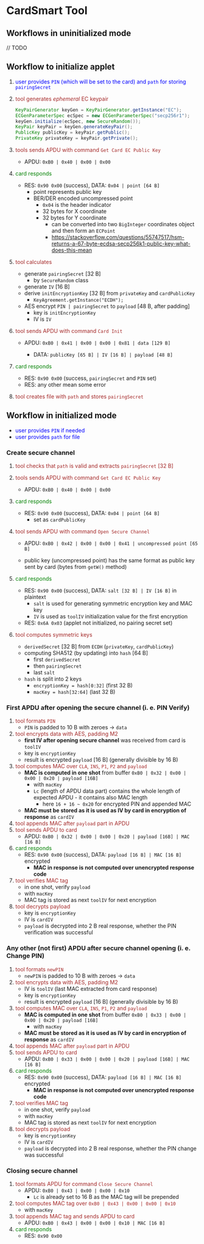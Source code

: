 # CardSmart Tool

## Workflows in uninitialized mode
// TODO

## Workflow to initialize applet
1. <span style="color:blue">user provides `PIN` (which will be set to the card) and `path` for storing `pairingSecret`</span>
2. <span style="color:brown">tool generates _ephemeral_ EC keypair</span>
    ``` java
    KeyPairGenerator keyGen = KeyPairGenerator.getInstance("EC");
    ECGenParameterSpec ecSpec = new ECGenParameterSpec("secp256r1");
    keyGen.initialize(ecSpec, new SecureRandom());
    KeyPair keyPair = keyGen.generateKeyPair();
    PublicKey publicKey = keyPair.getPublic();
    PrivateKey privateKey = keyPair.getPrivate();
    ```
3. <span style="color:brown">tools sends APDU with command `Get Card EC Public Key`</span>
   * APDU: `0xB0 | 0x40 | 0x00 | 0x00`

4. <span style="color:green">card responds</span>
   * RES: `0x90 0x00` (success), DATA: `0x04 | point [64 B]`
     * point represents public key
     * BER/DER encoded uncompressed point
       * `0x04` is the header indicator
       * 32 bytes for X coordinate
       * 32 bytes for Y coordinate
           * can be converted into two `BigInteger` coordinates object and then form an `ECPoint`
           * https://stackoverflow.com/questions/55747517/hsm-returns-a-67-byte-ecdsa-secp256k1-public-key-what-does-this-mean
5. <span style="color:brown">tool calculates</span>
   * generate `pairingSecret` [32 B]
     * by `SecureRandom` class
   * generate `IV` [16 B]
   * derive `initEncryptionKey` [32 B] from `privateKey` and `cardPublicKey`
     * `KeyAgreement.getInstance("ECDH");`
   * AES encrypt `PIN | pairingSecret` to `payload` [48 B, after padding]
     * key is `initEncryptionKey`
     * IV is `IV`
6. <span style="color:brown">tool sends APDU with command `Card Init`</span>
   * APDU: `0xB0 | 0x41 | 0x00 | 0x00 | 0x81 | data [129 B]`

     * DATA: `publicKey [65 B] | IV [16 B] | payload [48 B]`
7. <span style="color:green">card responds</span>
   * RES: `0x90 0x00` (success, `pairingSecret` and `PIN` set)
   * RES: any other mean some error
8. <span style="color:brown">tool creates file with `path` and stores `pairingSecret`</span>

## Workflow in initialized mode
* <span style="color:blue">user provides `PIN` if needed</span>
* <span style="color:blue">user provides `path` for file</span>

### Create secure channel
1. <span style="color:brown">tool checks that `path` is valid and extracts `pairingSecret` [32 B]</span>
2. <span style="color:brown">tools sends APDU with command `Get Card EC Public Key`</span>
   * APDU: `0xB0 | 0x40 | 0x00 | 0x00`

3. <span style="color:green">card responds</span>
   * RES: `0x90 0x00` (success), DATA: `0x04 | point [64 B]`
     * set as `cardPublicKey`
4. <span style="color:brown">tool sends APDU with command `Open Secure Channel`</span>
   * APDU: `0xB0 | 0x42 | 0x00 | 0x00 | 0x41 | uncompressed point [65 B]`

   * public key (uncompressed point) has the same format as public key sent by card (bytes from `getW()` method)
5. <span style="color:green">card responds</span>
   * RES: `0x90 0x00` (success), DATA: `salt [32 B] | IV [16 B]` in plaintext
     * `salt` is used for generating symmetric encryption key and MAC key
     * `IV` is used as `toolIV` initialization value for the first encryption
   * RES: `0x6A 0x03` (applet not initialized, no pairing secret set)
6. <span style="color:brown">tool computes symmetric keys</span>
   * `derivedSecret` [32 B] from `ECDH` (`privateKey`, `cardPublicKey`)
   * computing SHA512 (by updating) into `hash` [64 B]
     * first `derivedSecret`
     * then `pairingSecret`
     * last `salt`
   * `hash` is split into 2 keys
     * `encryptionKey = hash[0:32]` (first 32 B)
     * `macKey = hash[32:64]` (last 32 B)


### First APDU after opening the secure channel (i. e. PIN Verify)
1. <span style="color:brown">tool formats `PIN`</span>
   * `PIN` is padded to 10 B with zeroes -> `data`
2. <span style="color:brown">tool encrypts data with AES, padding M2</span>
   * **first IV after opening secure channel** was received from card is `toolIV`
   * key is `encryptionKey`
   * result is encrypted `payload` [16 B] (generally divisible by 16 B)
3. <span style="color:brown">tool computes MAC over `CLA`, `INS`, `P1`, `P2` and `payload`</span>
   * **MAC is computed in one shot** from buffer `0xB0 | 0x32 | 0x00 | 0x00 | 0x20 | payload [16B]`
     * with `macKey`
     * `Lc` (length of APDU data part) contains the whole length of expected APDU - it contains also MAC length
       * here `16 + 16 ~ 0x20` for encrypted PIN and appended MAC
   * **MAC must be stored as it is used as IV by card in encryption of response** as `cardIV`
4. <span style="color:brown">tool appends MAC after `payload` part in APDU</span>
5. <span style="color:brown">tool sends APDU to card</span>
   * APDU: `0xB0 | 0x32 | 0x00 | 0x00 | 0x20 | payload [16B] | MAC [16 B]`
6. <span style="color:green">card responds</span>
   * RES: `0x90 0x00` (success), DATA: `payload [16 B] | MAC [16 B]` encrypted
     * **MAC in response is not computed over unencrypted response code**
7. <span style="color:brown">tool verifies MAC tag</span>
   * in one shot, verify `payload`
   * with `macKey`
   * MAC tag is stored as next `toolIV` for next encryption
8. <span style="color:brown">tool decrypts payload</span>
   * key is `encryptionKey`
   * IV is `cardIV`
   * `payload` is decrypted into 2 B real response, whether the PIN verification was successful

### Any other (not first) APDU after secure channel opening (i. e. Change PIN)
1. <span style="color:brown">tool formats `newPIN`</span>
    * `newPIN` is padded to 10 B with zeroes -> `data`
2. <span style="color:brown">tool encrypts data with AES, padding M2</span>
    * IV is `toolIV` (last MAC extracted from card response)
    * key is `encryptionKey`
    * result is encrypted `payload` [16 B] (generally divisible by 16 B)
3. <span style="color:brown">tool computes MAC over `CLA`, `INS`, `P1`, `P2` and `payload`</span>
    * **MAC is computed in one shot** from buffer `0xB0 | 0x33 | 0x00 | 0x00 | 0x20 | payload [16B]`
        * with `macKey`
    * **MAC must be stored as it is used as IV by card in encryption of response** as `cardIV`
4. <span style="color:brown">tool appends MAC after `payload` part in APDU</span>
5. <span style="color:brown">tool sends APDU to card</span>
    * APDU: `0xB0 | 0x33 | 0x00 | 0x00 | 0x20 | payload [16B] | MAC [16 B]`
6. <span style="color:green">card responds</span>
    * RES: `0x90 0x00` (success), DATA: `payload [16 B] | MAC [16 B]` encrypted
        * **MAC in response is not computed over unencrypted response code**
7. <span style="color:brown">tool verifies MAC tag</span>
    * in one shot, verify `payload`
    * with `macKey`
    * MAC tag is stored as next `toolIV` for next encryption
8. <span style="color:brown">tool decrypts payload</span>
    * key is `encryptionKey`
    * IV is `cardIV`
    * `payload` is decrypted into 2 B real response, whether the PIN change was successful

### Closing secure channel
1. <span style="color:brown">tool formats APDU for command `Close Secure Channel`</span>
    * APDU: `0xB0 | 0x43 | 0x00 | 0x00 | 0x10`
      * `Lc` is already set to 16 B as the MAC tag will be prepended
2. <span style="color:brown">tool computes MAC tag over `0xB0 | 0x43 | 0x00 | 0x00 | 0x10`</span>
   * with `macKey`
3. <span style="color:brown">tool appends MAC tag and sends APDU to card</span>
   * APDU: `0xB0 | 0x43 | 0x00 | 0x00 | 0x10 | MAC [16 B]`
4. <span style="color:green">card responds</span>
   * RES: `0x90 0x00`
